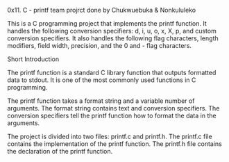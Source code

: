 0x11. C - printf
team projrct done by Chukwuebuka & Nonkululeko

This is a C programming project that implements the printf function. It handles the following conversion specifiers: d, i, u, o, x, X, p, and custom conversion specifiers. It also handles the following flag characters, length modifiers, field width, precision, and the 0 and - flag characters.

Short Introduction

The printf function is a standard C library function that outputs formatted data to stdout. It is one of the most commonly used functions in C programming.

The printf function takes a format string and a variable number of arguments. The format string contains text and conversion specifiers. The conversion specifiers tell the printf function how to format the data in the arguments.

The project is divided into two files: printf.c and printf.h. The printf.c file contains the implementation of the printf function. The printf.h file contains the declaration of the printf function.
